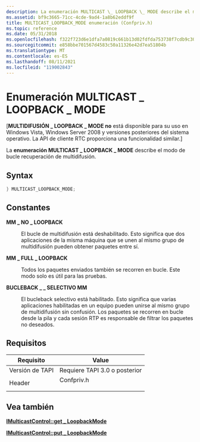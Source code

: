 ```yaml
---
description: La enumeración MULTICAST \_ LOOPBACK \_ MODE describe el modo de bucle recuperación de multidifusión.
ms.assetid: bf9c3665-71cc-4cde-9ad4-1a8b62eddf9f
title: MULTICAST_LOOPBACK_MODE enumeración (Confpriv.h)
ms.topic: reference
ms.date: 05/31/2018
ms.openlocfilehash: f322f723d6e1dfa7a0819c661b13d02fdfda753738f7cdb9c304c394bffc2a40
ms.sourcegitcommit: e858bbe701567d4583c50a11326e42d7ea51804b
ms.translationtype: MT
ms.contentlocale: es-ES
ms.lasthandoff: 08/11/2021
ms.locfileid: "119002843"
---
```

# <a name="multicast_loopback_mode-enumeration"></a>Enumeración MULTICAST \_ LOOPBACK \_ MODE

\[**MULTIDIFUSIÓN \_ LOOPBACK \_ MODE no** está disponible para su uso en Windows Vista, Windows Server 2008 y versiones posteriores del sistema operativo. La API de cliente RTC proporciona una funcionalidad similar.\]

La **enumeración MULTICAST \_ LOOPBACK \_ MODE** describe el modo de bucle recuperación de multidifusión.

## <a name="syntax"></a>Syntax


```C++
} MULTICAST_LOOPBACK_MODE;
```



## <a name="constants"></a>Constantes

<dl> <dt>

<span id="MM_NO_LOOPBACK"></span><span id="mm_no_loopback"></span>**MM \_ NO \_ LOOPBACK**
</dt> <dd>

El bucle de multidifusión está deshabilitado. Esto significa que dos aplicaciones de la misma máquina que se unen al mismo grupo de multidifusión pueden obtener paquetes entre sí.

</dd> <dt>

<span id="MM_FULL_LOOPBACK"></span><span id="mm_full_loopback"></span>**MM \_ FULL \_ LOOPBACK**
</dt> <dd>

Todos los paquetes enviados también se recorren en bucle. Este modo solo es útil para las pruebas.

</dd> <dt>

<span id="MM_SELECTIVE_LOOPBACK"></span><span id="mm_selective_loopback"></span>**BUCLEBACK \_ \_ SELECTIVO MM**
</dt> <dd>

El bucleback selectivo está habilitado. Esto significa que varias aplicaciones habilitadas en un equipo pueden unirse al mismo grupo de multidifusión sin confusión. Los paquetes se recorren en bucle desde la pila y cada sesión RTP es responsable de filtrar los paquetes no deseados.

</dd> </dl>

## <a name="requirements"></a>Requisitos



| Requisito | Value |
|-------------------------|---------------------------------------------------------------------------------------|
| Versión de TAPI<br/> | Requiere TAPI 3.0 o posterior<br/>                                                 |
| Header<br/>       | <dl> <dt>Confpriv.h</dt> </dl> |



## <a name="see-also"></a>Vea también

<dl> <dt>

[**IMulticastControl::get \_ LoopbackMode**](imulticastcontrol-get-loopbackmode.md)
</dt> <dt>

[**IMulticastControl::put \_ LoopbackMode**](imulticastcontrol-put-loopbackmode.md)
</dt> </dl>

 

 




